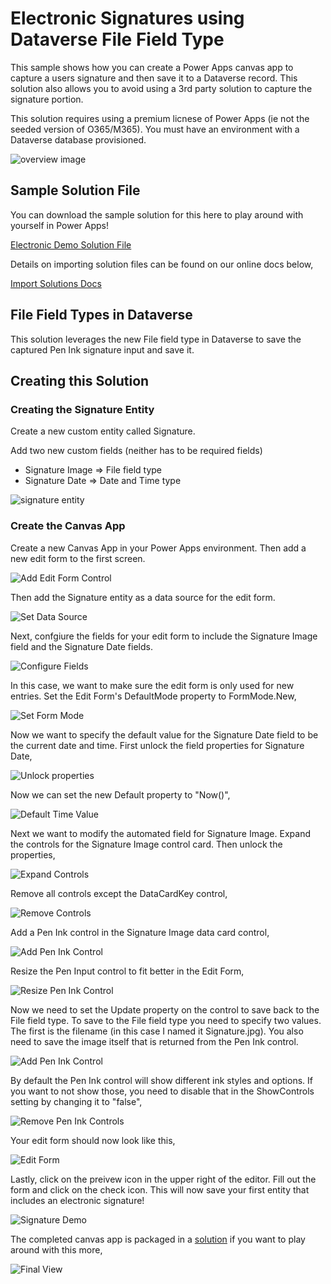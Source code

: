 # Electronic Signatures using Dataverse File Field Type
This sample shows how you can create a Power Apps canvas app to capture a users signature and then save it to a Dataverse record.  This solution also allows you to avoid using a 3rd party solution to capture the signature portion.

This solution requires using a premium licnese of Power Apps (ie not the seeded version of O365/M365).  You must have an environment with a Dataverse database provisioned.

![overview image](files/images/signature-demo-final-list-view.JPG)

## Sample Solution File
You can download the sample solution for this here to play around with yourself in Power Apps!

[Electronic Demo Solution File](files/ElectronicSignatureDemo_1_0_0_6.zip)

Details on importing solution files can be found on our online docs below,

[Import Solutions Docs](https://docs.microsoft.com/en-us/powerapps/maker/common-data-service/import-update-export-solutions)

## File Field Types in Dataverse
This solution leverages the new File field type in Dataverse to save the captured Pen Ink signature input and save it.  

## Creating this Solution

### Creating the Signature Entity
Create a new custom entity called Signature.

Add two new custom fields (neither has to be required fields)

* Signature Image => File field type
* Signature Date => Date and Time type

![signature entity](files/images/signature-demo-signature-entity.JPG)

### Create the Canvas App
Create a new Canvas App in your Power Apps environment.  Then add a new edit form to the first screen.

![Add Edit Form Control](files/images/signature-demo-create-edit-form.JPG)

Then add the Signature entity as a data source for the edit form.

![Set Data Source](files/images/signature-demo-add-data-source.JPG)

Next, confgiure the fields for your edit form to include the Signature Image field and the Signature Date fields.

![Configure Fields](files/images/signature-demo-configure-fields.JPG)

In this case, we want to make sure the edit form is only used for new entries.  Set the Edit Form's DefaultMode property to FormMode.New,

![Set Form Mode](files/images/signature-demo-set-form-new.JPG)

Now we want to specify the default value for the Signature Date field to be the current date and time.  First unlock the field properties for Signature Date,

![Unlock properties](files/images/signature-demo-unlock-signature-date.JPG)

Now we can set the new Default property to "Now()",

![Default Time Value](files/images/signature-demo-date-field-default-time.JPG)

Next we want to modify the automated field for Signature Image.  Expand the controls for the Signature Image control card.  Then unlock the properties,

![Expand Controls](files/images/signature-demo-unlock-signature-image.JPG)

Remove all controls except the DataCardKey control,

![Remove Controls](files/images/signature-demo-remove-extra-controls.JPG)

Add a Pen Ink control in the Signature Image data card control,

![Add Pen Ink Control](files/images/signature-demo-add-pen-input-control.JPG)

Resize the Pen Input control to fit better in the Edit Form,

![Resize Pen Ink Control](files/images/signature-demo-resize-pen-input-control.JPG)

Now we need to set the Update property on the control to save back to the File field type.  To save to the File field type you need to specify two values.  The first is the filename (in this case I named it Signature.jpg).  You also need to save the image itself that is returned from the Pen Ink control.

![Add Pen Ink Control](files/images/signature-demo-set-update-property-on-image.JPG)

By default the Pen Ink control will show different ink styles and options.  If you want to not show those, you need to disable that in the ShowControls setting by changing it to "false",

![Remove Pen Ink Controls](files/images/signature-demo-hide-controls.JPG)

Your edit form should now look like this,

![Edit Form](files/images/signature-demo-pen-input-contorls-missing.JPG)

Lastly, click on the preivew icon in the upper right of the editor.  Fill out the form and click on the check icon.  This will now save your first entity that includes an electronic signature!

![Signature Demo](files/images/signature-demo-input-form.JPG)

The completed canvas app is packaged in a [solution](files/ElectronicSignatureDemo_1_0_0_6.zip) if you want to play around with this more,

![Final View](files/images/signature-demo-final-list-view.JPG)
